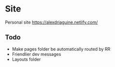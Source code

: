 # Site

Personal site
https://alexdriaguine.netlify.com/

## Todo
- Make pages folder be automatically routed by RR
- Friendlier dev messages
- Layouts folder